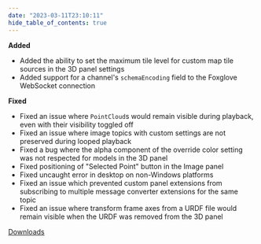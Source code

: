 ```yaml
---
date: "2023-03-11T23:10:11"
hide_table_of_contents: true
---
```

**Added**
- Added the ability to set the maximum tile level for custom map tile sources in the 3D panel settings 
- Added support for a channel's `schemaEncoding` field to the Foxglove WebSocket connection

**Fixed**
- Fixed an issue where `PointCloud`s would remain visible during playback, even with their visibility toggled off
- Fixed an issue where image topics with custom settings are not preserved during looped playback
- Fixed a bug where the alpha component of the override color setting was not respected for models in the 3D panel
- Fixed positioning of "Selected Point" button in the Image panel
- Fixed uncaught error in desktop on non-Windows platforms
- Fixed an issue which prevented custom panel extensions from subscribing to multiple message converter extensions for the same topic
- Fixed an issue where transform frame axes from a URDF file would remain visible when the URDF was removed from the 3D panel
<!-- truncate -->
[Downloads](https://github.com/foxglove/studio/releases/tag/v1.43.1)
